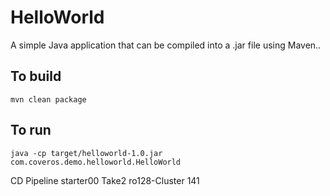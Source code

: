 HelloWorld
==========

A simple Java application that can be compiled into a .jar file using Maven..

To build
--------
    mvn clean package

To run
------
    java -cp target/helloworld-1.0.jar com.coveros.demo.helloworld.HelloWorld

CD Pipeline
starter00
Take2
ro128-Cluster
141
